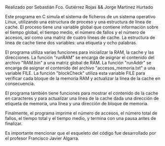 Realizado por Sebastián Fco. Gutiérrez Rojas && Jorge Martinez Hurtado

Este programa en C simula el sistema de ficheros de un sistema operativo Linux, utilizando una estructura de proceso y una estructura de línea de cache. El proceso tiene una variable global que contiene información sobre el tiempo global, el tiempo medio, el número de fallos y el número de accesos, así como una matriz de cuatro líneas de cache. La estructura de línea de cache tiene dos variables: una etiqueta y ocho palabras.

El programa utiliza varias funciones para inicializar la RAM, la cache y las direcciones. La función "runRAM" se encarga de asignar el contenido del archivo "RAM.bin" a una matriz global de RAM. La función "runAddr" se encarga de asignar el contenido del archivo "accesos_memoria.txt" a una variable FILE. La función "blockCheck" utiliza esta variable FILE para verificar cada bloque de la memoria RAM y actualizar la línea de la cache en consecuencia.

El programa también tiene funciones para mostrar el contenido de la cache en caracteres y para actualizar una línea de la cache dada una dirección de etiqueta de memoria, una línea y una dirección de bloque de memoria.

Finalmente, el programa imprime el número de accesos, el número total de fallos, el tiempo total y el tiempo medio, y termina con una pausa antes de finalizar.

Es importante mencionar que el esqueleto del código fue desarrollado por el profesor Francisco Javier Algarra.
